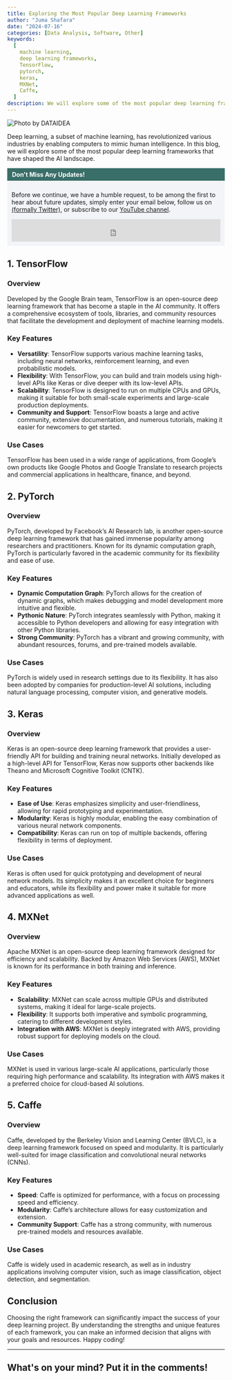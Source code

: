 ```yaml
---
title: Exploring the Most Popular Deep Learning Frameworks
author: "Juma Shafara"
date: "2024-07-16"
categories: [Data Analysis, Software, Other]
keywords:
  [
    machine learning,
    deep learning frameworks,
    TensorFlow,
    pytorch,
    keras,
    MXNet,
    Caffe,
  ]
description: We will explore some of the most popular deep learning frameworks that have shaped the AI landscape.
---
```


![Photo by DATAIDEA](thumbnail.jpg)

Deep learning, a subset of machine learning, has revolutionized various industries by enabling computers to mimic human intelligence. In this blog, we will explore some of the most popular deep learning frameworks that have shaped the AI landscape.

<!-- Newsletter -->
<div style="background-color: #3a6e68; border:1px solid #3a6e68; color: #fff; font-weight: 700; padding-left: 10px; padding-top: 5px; padding-bottom: 5px"><strong>Don't Miss Any Updates!</strong></div>
<div style="background-color: #f3f4f7; padding-left: 10px; padding-top: 10px; padding-bottom: 10px; padding-right: 10px">

<p class=pb-1>
Before we continue, we have a humble request, to be among the first to hear about future updates, simply enter your email below, follow us on <a href="https://x.com/dataideaorg"><i class="bi bi-twitter-x"></i>
 (formally Twitter)</a>, or subscribe to our <a href="https://www.youtube.com/@dataideaorg"><i class="bi bi-youtube"></i> YouTube channel</a>.
</p>

<iframe src="https://embeds.beehiiv.com/5fc7c425-9c7e-4e08-a514-ad6c22beee74?slim=true" data-test-id="beehiiv-embed" height="52" frameborder="0" scrolling="no" style="margin: 0; border-radius: 0px !important; background-color: transparent; width: 100%;" ></iframe>
</div>

## 1. TensorFlow

### Overview

Developed by the Google Brain team, TensorFlow is an open-source deep learning framework that has become a staple in the AI community. It offers a comprehensive ecosystem of tools, libraries, and community resources that facilitate the development and deployment of machine learning models.

### Key Features

- **Versatility**: TensorFlow supports various machine learning tasks, including neural networks, reinforcement learning, and even probabilistic models.
- **Flexibility**: With TensorFlow, you can build and train models using high-level APIs like Keras or dive deeper with its low-level APIs.
- **Scalability**: TensorFlow is designed to run on multiple CPUs and GPUs, making it suitable for both small-scale experiments and large-scale production deployments.
- **Community and Support**: TensorFlow boasts a large and active community, extensive documentation, and numerous tutorials, making it easier for newcomers to get started.

### Use Cases

TensorFlow has been used in a wide range of applications, from Google’s own products like Google Photos and Google Translate to research projects and commercial applications in healthcare, finance, and beyond.

## 2. PyTorch

### Overview

PyTorch, developed by Facebook’s AI Research lab, is another open-source deep learning framework that has gained immense popularity among researchers and practitioners. Known for its dynamic computation graph, PyTorch is particularly favored in the academic community for its flexibility and ease of use.

### Key Features

- **Dynamic Computation Graph**: PyTorch allows for the creation of dynamic graphs, which makes debugging and model development more intuitive and flexible.
- **Pythonic Nature**: PyTorch integrates seamlessly with Python, making it accessible to Python developers and allowing for easy integration with other Python libraries.
- **Strong Community**: PyTorch has a vibrant and growing community, with abundant resources, forums, and pre-trained models available.

### Use Cases

PyTorch is widely used in research settings due to its flexibility. It has also been adopted by companies for production-level AI solutions, including natural language processing, computer vision, and generative models.

## 3. Keras

### Overview

Keras is an open-source deep learning framework that provides a user-friendly API for building and training neural networks. Initially developed as a high-level API for TensorFlow, Keras now supports other backends like Theano and Microsoft Cognitive Toolkit (CNTK).

### Key Features

- **Ease of Use**: Keras emphasizes simplicity and user-friendliness, allowing for rapid prototyping and experimentation.
- **Modularity**: Keras is highly modular, enabling the easy combination of various neural network components.
- **Compatibility**: Keras can run on top of multiple backends, offering flexibility in terms of deployment.

### Use Cases

Keras is often used for quick prototyping and development of neural network models. Its simplicity makes it an excellent choice for beginners and educators, while its flexibility and power make it suitable for more advanced applications as well.

## 4. MXNet

### Overview

Apache MXNet is an open-source deep learning framework designed for efficiency and scalability. Backed by Amazon Web Services (AWS), MXNet is known for its performance in both training and inference.

### Key Features

- **Scalability**: MXNet can scale across multiple GPUs and distributed systems, making it ideal for large-scale projects.
- **Flexibility**: It supports both imperative and symbolic programming, catering to different development styles.
- **Integration with AWS**: MXNet is deeply integrated with AWS, providing robust support for deploying models on the cloud.

### Use Cases

MXNet is used in various large-scale AI applications, particularly those requiring high performance and scalability. Its integration with AWS makes it a preferred choice for cloud-based AI solutions.

## 5. Caffe

### Overview

Caffe, developed by the Berkeley Vision and Learning Center (BVLC), is a deep learning framework focused on speed and modularity. It is particularly well-suited for image classification and convolutional neural networks (CNNs).

### Key Features

- **Speed**: Caffe is optimized for performance, with a focus on processing speed and efficiency.
- **Modularity**: Caffe’s architecture allows for easy customization and extension.
- **Community Support**: Caffe has a strong community, with numerous pre-trained models and resources available.

### Use Cases

Caffe is widely used in academic research, as well as in industry applications involving computer vision, such as image classification, object detection, and segmentation.

## Conclusion

Choosing the right framework can significantly impact the success of your deep learning project. By understanding the strengths and unique features of each framework, you can make an informed decision that aligns with your goals and resources. Happy coding!

---

<h2>What's on your mind? Put it in the comments!</h2>
<script src="https://utteranc.es/client.js"
        repo="dataideaorg/dataidea-blog"
        issue-term="pathname"
        theme="github-light"
        crossorigin="anonymous"
        async>
</script>
